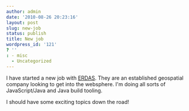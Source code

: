 ```yaml
---
author: admin
date: '2010-08-26 20:23:16'
layout: post
slug: new-job
status: publish
title: New job
wordpress_id: '121'
? ''
: - misc
  - Uncategorized
---
```


I have started a new job with <a href="http://www.erdas.com/">ERDAS</a>.  They are an established geospatial company looking to get into the websphere.  I'm doing all sorts of JavaScript/Java and Java build tooling.

I should have some exciting topics down the road!